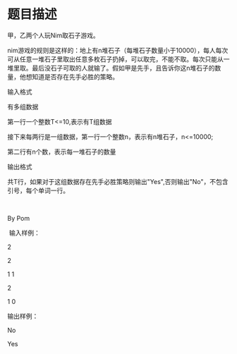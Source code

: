 # 题目描述


<p>
甲，乙两个人玩Nim取石子游戏。
</p>
<p>
nim游戏的规则是这样的：地上有n堆石子（每堆石子数量小于10000），每人每次可从任意一堆石子里取出任意多枚石子扔掉，可以取完，不能不取。每次只能从一堆里取。最后没石子可取的人就输了。假如甲是先手，且告诉你这n堆石子的数量，他想知道是否存在先手必胜的策略。
</p>
<p>
输入格式
</p>
<p>
有多组数据
</p>
<p>
第一行一个整数T&lt;=10,表示有T组数据
</p>
<p>
接下来每两行是一组数据，第一行一个整数n，表示有n堆石子，n&lt;=10000;
</p>
<p>
第二行有n个数，表示每一堆石子的数量
</p>
<p>
输出格式
</p>
<p>
共T行，如果对于这组数据存在先手必胜策略则输出&#34;Yes&#34;,否则输出&#34;No&#34;，不包含引号，每个单词一行。
</p>
<p>
 
</p>
<p>
By Pom
</p>
<p>
 输入样例：
</p>
<p>
2
</p>
<p>
2
</p>
<p>
1 1
</p>
<p>
2
</p>
<p>
1 0
</p>
<p>
输出样例：
</p>
<p>
No
</p>
<p>
Yes
</p>
<p>
 
</p>
